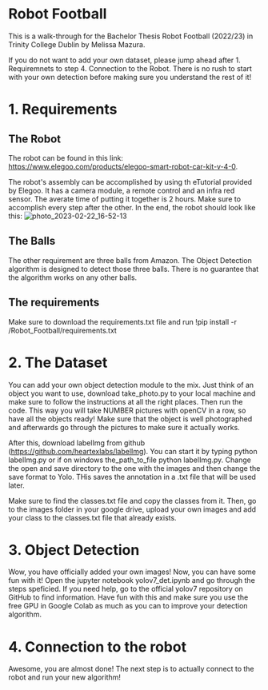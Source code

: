 # Robot Football

This is a walk-through for the Bachelor Thesis Robot Football (2022/23) in Trinity College Dublin by Melissa Mazura. 

If you do not want to add your own dataset, please jump ahead after 1. Requiremnets to step 4. Connection to the Robot. There is no rush to start with your own detection before making sure you understand the rest of it!

# 1. Requirements

## The Robot

The robot can be found in this link: https://www.elegoo.com/products/elegoo-smart-robot-car-kit-v-4-0. 

The robot's assembly can be accomplished by using th eTutorial provided by Elegoo. It has a camera module, a remote control and an infra red sensor. The averate time of putting it together is 2 hours. Make sure to accomplish every step after the other. In the end, the robot should look like this:
![photo_2023-02-22_16-52-13](https://user-images.githubusercontent.com/115803011/220768214-73aa3c63-2037-41fb-baa9-8641828a3d82.jpg)

## The Balls

The other requirement are three balls from Amazon. The Object Detection algorithm is designed to detect those three balls. There is no guarantee that the algorithm works on any other balls. 

## The requirements

Make sure to download the requirements.txt file and run !pip install -r /Robot_Football/requirements.txt

# 2. The Dataset

You can add your own object detection module to the mix. Just think of an object you want to use, download take_photo.py to your local machine and make sure to follow the instructions at all the right places. Then run the code. This way you will take NUMBER pictures with openCV in a row, so have all the objects ready! Make sure that the object is well photographed and afterwards go through the pictures to make sure it actually works.

After this, download labelImg from github (https://github.com/heartexlabs/labelImg). You can start it by typing python labelImg.py or if on windows the_path_to_file python labelImg.py. Change the open and save directory to the one with the images and then change the save format to Yolo. THis saves the annotation in a .txt file that will be used later.

Make sure to find the classes.txt file and copy the classes from it. Then, go to the images folder in your google drive, upload your own images and add your class to the classes.txt file that already exists.

# 3. Object Detection

Wow, you have officially added your own images! Now, you can have some fun with it! Open the jupyter notebook yolov7_det.ipynb and go through the steps speficied. If you need help, go to the official yolov7 repository on GitHub to find information. Have fun with this and make sure you use the free GPU in Google Colab as much as you can to improve your detection algorithm.

# 4. Connection to the robot

Awesome, you are almost done! The next step is to actually connect to the robot and run your new algorithm!
